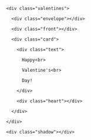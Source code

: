 <!DOCTYPE html>

<html lang="en">

<head>

  <!-- coding by helpme_coder -->
  
  <meta charset="UTF-8">

  <meta name="viewport" content="width=device-width, initial-scale=1.0">
  
  <title>Valentines day card | @helpme_coder</title>
  
  <link rel="stylesheet" href="style.css">

  <script src="https://code.jquery.com/jquery-3.6.4.min.js"></script>

</head>

<body>

  <div class="container">

    <div class="valentines">

      <div class="envelope"></div>

      <div class="front"></div>

      <div class="card">

        <div class="text">
          
          Happy<br>
          
          Valentine's<br>
          
          Day!
          
        </div>
        
        <div class="heart"></div>
        
      </div>
      
    </div>
    
    <div class="shadow"></div>

  </div>

  <script src="script.js"></script>

</body>

</html>